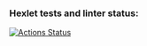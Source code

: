 ### Hexlet tests and linter status:
[![Actions Status](https://github.com/Timo4ey/fullstack-javascript-project-46/workflows/hexlet-check/badge.svg)](https://github.com/Timo4ey/fullstack-javascript-project-46/actions)